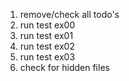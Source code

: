 1) remove/check all todo's
2) run test ex00
3) run test ex01
4) run test ex02
5) run test ex03
6) check for hidden files
